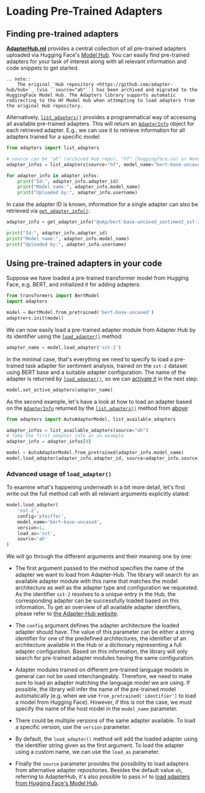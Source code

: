 # Loading Pre-Trained Adapters

## Finding pre-trained adapters

**[AdapterHub.ml](https://adapterhub.ml/explore)** provides a central collection of all pre-trained adapters uploaded via Hugging Face's [Model Hub](https://huggingface.co/models).
You can easily find pre-trained adapters for your task of interest along with all relevant information and code snippets to get started.

```{eval-rst}
.. note::
    The original `Hub repository <https://github.com/adapter-hub/hub>`_ (via ``source="ah"``) has been archived and migrated to the HuggingFace Model Hub. The Adapters library supports automatic redirecting to the HF Model Hub when attempting to load adapters from the original Hub repository.
```

Alternatively, [`list_adapters()`](adapters.utils.list_adapters) provides a programmatical way of accessing all available pre-trained adapters.
This will return an [`AdapterInfo`](adapters.utils.AdapterInfo) object for each retrieved adapter.
E.g., we can use it to retrieve information for all adapters trained for a specific model:

```python
from adapters import list_adapters

# source can be "ah" (archived Hub repo), "hf" (huggingface.co) or None (for both, default)
adapter_infos = list_adapters(source="hf", model_name="bert-base-uncased")

for adapter_info in adapter_infos:
    print("Id:", adapter_info.adapter_id)
    print("Model name:", adapter_info.model_name)
    print("Uploaded by:", adapter_info.username)
```

In case the adapter ID is known, information for a single adapter can also be retrieved via [`get_adapter_info()`](adapters.utils.get_adapter_info):

```python
adapter_info = get_adapter_info("@ukp/bert-base-uncased_sentiment_sst-2_pfeiffer", source="ah")

print("Id:", adapter_info.adapter_id)
print("Model name:", adapter_info.model_name)
print("Uploaded by:", adapter_info.username)
```

## Using pre-trained adapters in your code

Suppose we have loaded a pre-trained transformer model from Hugging Face, e.g. BERT, and initialized it for adding adapters:

```python
from transformers import BertModel
import adapters

model = BertModel.from_pretrained('bert-base-uncased')
adaptrers.init(model)
```

We can now easily load a pre-trained adapter module from Adapter Hub by its identifier using the [`load_adapter()`](adapters.ModelWithHeadsAdaptersMixin.load_adapter) method:

```python
adapter_name = model.load_adapter('sst-2')
```

In the minimal case, that's everything we need to specify to load a pre-trained task adapter for sentiment analysis, trained on the `sst-2` dataset using BERT base and a suitable adapter configuration.
The name of the adapter is returned by [`load_adapter()`](adapters.ModelWithHeadsAdaptersMixin.load_adapter), so we can [activate it](adapter_composition.md) in the next step:
```python
model.set_active_adapters(adapter_name)
```

As the second example, let's have a look at how to load an adapter based on the [`AdapterInfo`](adapters.utils.AdapterInfo) returned by the [`list_adapters()`](adapters.utils.list_adapters) method from [above](#finding-pre-trained-adapters):
```python
from adapters import AutoAdapterModel, list_available_adapters

adapter_infos = list_available_adapters(source="ah")
# Take the first adapter info as an example
adapter_info = adapter_infos[0]

model = AutoAdapterModel.from_pretrained(adapter_info.model_name)
model.load_adapter(adapter_info.adapter_id, source=adapter_info.source)
```

### Advanced usage of `load_adapter()`

To examine what's happening underneath in a bit more detail, let's first write out the full method call with all relevant arguments explicitly stated:

```python
model.load_adapter(
    'sst-2',
    config='pfeiffer',
    model_name='bert-base-uncased',
    version=1,
    load_as='sst',
    source='ah'
)
```

We will go through the different arguments and their meaning one by one:

- The first argument passed to the method specifies the name of the adapter we want to load from Adapter-Hub. The library will search for an available adapter module with this name that matches the model architecture as well as the adapter type and configuration we requested. As the identifier `sst-2` resolves to a unique entry in the Hub, the corresponding adapter can be successfully loaded based on this information. To get an overview of all available adapter identifiers, please refer to [the Adapter-Hub website](https://adapterhub.ml/explore).

- The `config` argument defines the adapter architecture the loaded adapter should have.
The value of this parameter can be either a string identifier for one of the predefined architectures, the identifier of an architecture available in the Hub or a dictionary representing a full adapter configuration.
Based on this information, the library will only search for pre-trained adapter modules having the same configuration.

- Adapter modules trained on different pre-trained language models in general can not be used interchangeably.
Therefore, we need to make sure to load an adapter matching the language model we are using.
If possible, the library will infer the name of the pre-trained model automatically (e.g. when we use `from_pretrained('identifier')` to load a model from Hugging Face). However, if this is not the case, we must specify the name of the host model in the `model_name` parameter.

- There could be multiple versions of the same adapter available. To load a specific version, use the `version` parameter.

- By default, the `load_adapter()` method will add the loaded adapter using the identifier string given as the first argument.
To load the adapter using a custom name, we can use the `load_as` parameter.

- Finally the `source` parameter provides the possibility to load adapters from alternative adapter repositories.
Besides the default value `ah`, referring to AdapterHub, it's also possible to pass `hf` to [load adapters from Hugging Face's Model Hub](huggingface_hub.md).

